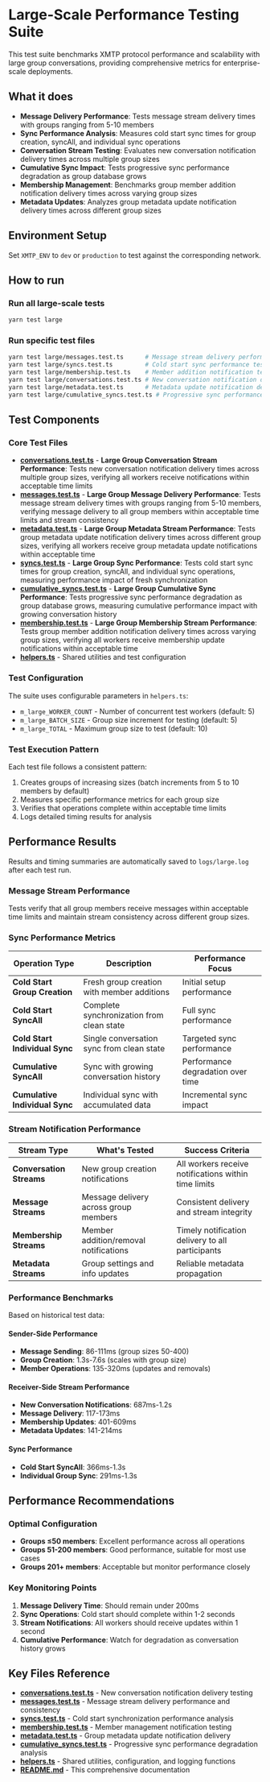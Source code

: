 # Large-Scale Performance Testing Suite

This test suite benchmarks XMTP protocol performance and scalability with large group conversations, providing comprehensive metrics for enterprise-scale deployments.

## What it does

- **Message Delivery Performance**: Tests message stream delivery times with groups ranging from 5-10 members
- **Sync Performance Analysis**: Measures cold start sync times for group creation, syncAll, and individual sync operations
- **Conversation Stream Testing**: Evaluates new conversation notification delivery times across multiple group sizes
- **Cumulative Sync Impact**: Tests progressive sync performance degradation as group database grows
- **Membership Management**: Benchmarks group member addition notification delivery times across varying group sizes
- **Metadata Updates**: Analyzes group metadata update notification delivery times across different group sizes

## Environment Setup

Set `XMTP_ENV` to `dev` or `production` to test against the corresponding network.

## How to run

### Run all large-scale tests

```bash
yarn test large
```

### Run specific test files

```bash
yarn test large/messages.test.ts      # Message stream delivery performance
yarn test large/syncs.test.ts         # Cold start sync performance testing
yarn test large/membership.test.ts    # Member addition notification testing
yarn test large/conversations.test.ts # New conversation notification delivery
yarn test large/metadata.test.ts      # Metadata update notification delivery
yarn test large/cumulative_syncs.test.ts # Progressive sync performance analysis
```

## Test Components

### Core Test Files

- **[conversations.test.ts](./conversations.test.ts)** - **Large Group Conversation Stream Performance**: Tests new conversation notification delivery times across multiple group sizes, verifying all workers receive notifications within acceptable time limits
- **[messages.test.ts](./messages.test.ts)** - **Large Group Message Delivery Performance**: Tests message stream delivery times with groups ranging from 5-10 members, verifying message delivery to all group members within acceptable time limits and stream consistency
- **[metadata.test.ts](./metadata.test.ts)** - **Large Group Metadata Stream Performance**: Tests group metadata update notification delivery times across different group sizes, verifying all workers receive group metadata update notifications within acceptable time
- **[syncs.test.ts](./syncs.test.ts)** - **Large Group Sync Performance**: Tests cold start sync times for group creation, syncAll, and individual sync operations, measuring performance impact of fresh synchronization
- **[cumulative_syncs.test.ts](./cumulative_syncs.test.ts)** - **Large Group Cumulative Sync Performance**: Tests progressive sync performance degradation as group database grows, measuring cumulative performance impact with growing conversation history
- **[membership.test.ts](./membership.test.ts)** - **Large Group Membership Stream Performance**: Tests group member addition notification delivery times across varying group sizes, verifying all workers receive membership update notifications within acceptable time
- **[helpers.ts](./helpers.ts)** - Shared utilities and test configuration

### Test Configuration

The suite uses configurable parameters in `helpers.ts`:

- `m_large_WORKER_COUNT` - Number of concurrent test workers (default: 5)
- `m_large_BATCH_SIZE` - Group size increment for testing (default: 5)
- `m_large_TOTAL` - Maximum group size to test (default: 10)

### Test Execution Pattern

Each test file follows a consistent pattern:

1. Creates groups of increasing sizes (batch increments from 5 to 10 members by default)
2. Measures specific performance metrics for each group size
3. Verifies that operations complete within acceptable time limits
4. Logs detailed timing results for analysis

## Performance Results

Results and timing summaries are automatically saved to `logs/large.log` after each test run.

### Message Stream Performance

Tests verify that all group members receive messages within acceptable time limits and maintain stream consistency across different group sizes.

### Sync Performance Metrics

| Operation Type                 | Description                                | Performance Focus                 |
| ------------------------------ | ------------------------------------------ | --------------------------------- |
| **Cold Start Group Creation**  | Fresh group creation with member additions | Initial setup performance         |
| **Cold Start SyncAll**         | Complete synchronization from clean state  | Full sync performance             |
| **Cold Start Individual Sync** | Single conversation sync from clean state  | Targeted sync performance         |
| **Cumulative SyncAll**         | Sync with growing conversation history     | Performance degradation over time |
| **Cumulative Individual Sync** | Individual sync with accumulated data      | Incremental sync impact           |

### Stream Notification Performance

| Stream Type              | What's Tested                         | Success Criteria                                     |
| ------------------------ | ------------------------------------- | ---------------------------------------------------- |
| **Conversation Streams** | New group creation notifications      | All workers receive notifications within time limits |
| **Message Streams**      | Message delivery across group members | Consistent delivery and stream integrity             |
| **Membership Streams**   | Member addition/removal notifications | Timely notification delivery to all participants     |
| **Metadata Streams**     | Group settings and info updates       | Reliable metadata propagation                        |

### Performance Benchmarks

Based on historical test data:

#### Sender-Side Performance

- **Message Sending**: 86-111ms (group sizes 50-400)
- **Group Creation**: 1.3s-7.6s (scales with group size)
- **Member Operations**: 135-320ms (updates and removals)

#### Receiver-Side Stream Performance

- **New Conversation Notifications**: 687ms-1.2s
- **Message Delivery**: 117-173ms
- **Membership Updates**: 401-609ms
- **Metadata Updates**: 141-214ms

#### Sync Performance

- **Cold Start SyncAll**: 366ms-1.3s
- **Individual Group Sync**: 291ms-1.3s

## Performance Recommendations

### Optimal Configuration

- **Groups ≤50 members**: Excellent performance across all operations
- **Groups 51-200 members**: Good performance, suitable for most use cases
- **Groups 201+ members**: Acceptable but monitor performance closely

### Key Monitoring Points

1. **Message Delivery Time**: Should remain under 200ms
2. **Sync Operations**: Cold start should complete within 1-2 seconds
3. **Stream Notifications**: All workers should receive updates within 1 second
4. **Cumulative Performance**: Watch for degradation as conversation history grows

## Key Files Reference

- **[conversations.test.ts](./conversations.test.ts)** - New conversation notification delivery testing
- **[messages.test.ts](./messages.test.ts)** - Message stream delivery performance and consistency
- **[syncs.test.ts](./syncs.test.ts)** - Cold start synchronization performance analysis
- **[membership.test.ts](./membership.test.ts)** - Member management notification testing
- **[metadata.test.ts](./metadata.test.ts)** - Group metadata update notification delivery
- **[cumulative_syncs.test.ts](./cumulative_syncs.test.ts)** - Progressive sync performance degradation analysis
- **[helpers.ts](./helpers.ts)** - Shared utilities, configuration, and logging functions
- **[README.md](./README.md)** - This comprehensive documentation
